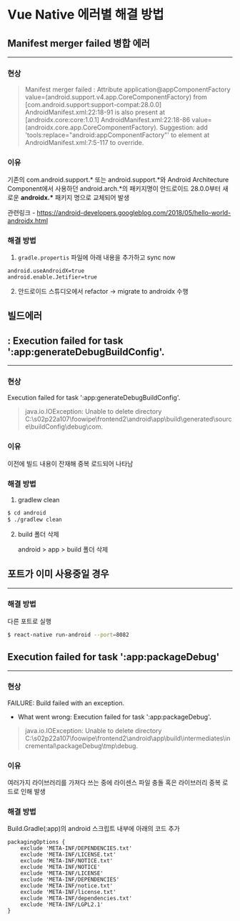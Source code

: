 # Vue Native 에러별 해결 방법



## Manifest merger failed 병합 에러

_____________

### 현상

> Manifest merger failed : Attribute application@appComponentFactory value=(android.support.v4.app.CoreComponentFactory) from [com.android.support:support-compat:28.0.0] AndroidManifest.xml:22:18-91        is also present at [androidx.core:core:1.0.1] AndroidManifest.xml:22:18-86 value=(androidx.core.app.CoreComponentFactory).
>    Suggestion: add 'tools:replace="android:appComponentFactory"' to <application> element at AndroidManifest.xml:7:5-117 to override.

### 이유

기존의 com.android.support.* 또는 android.support.*와 Android Architecture Component에서 사용하던 android.arch.*의 패키지명이 안드로이드 28.0.0부터 새로운 **androidx.\*** 패키지 명으로 교체되어 발생

관련링크 - https://android-developers.googleblog.com/2018/05/hello-world-androidx.html

### 해결 방법

1.  `gradle.propertis` 파일에 아래 내용을 추가하고 sync now

   ```properties
   android.useAndroidX=true
   android.enable.Jetifier=true
   ```

2. 안드로이드 스튜디오에서 refactor → migrate to androidx 수행



## 빌드에러 

## : Execution failed for task ':app:generateDebugBuildConfig'.

___________

### 현상

Execution failed for task ':app:generateDebugBuildConfig'.

> java.io.IOException: Unable to delete directory C:\s02p22a107\foowipe\frontend2\android\app\build\generated\source\buildConfig\debug\com.

### 이유

 이전에 빌드 내용이 잔재해 중복 로드되어 나타남

### 해결 방법

1.  gradlew clean

   ```bash
   $ cd android
   $ ./gradlew clean
   ```

2. build 폴더 삭제

   android > app > build 폴더 삭제



## 포트가 이미 사용중일 경우

____________

### 해결 방법

 다른 포트로 실행

```bash
$ react-native run-android --port=8082
```





## Execution failed for task ':app:packageDebug'

___________

### 현상

FAILURE: Build failed with an exception.

* What went wrong:
Execution failed for task ':app:packageDebug'.

> java.io.IOException: Unable to delete directory C:\s02p22a107\foowipe\frontend2\android\app\build\intermediates\incremental\packageDebug\tmp\debug.

### 이유

 여러가지 라이브러리를 가져다 쓰는 중에 라이센스 파일 충돌 혹은 라이브러리 중복 로드로 인해 발생

### 해결 방법

 Build.Gradle(:app)의 android 스크립트 내부에 아래의 코드 추가

```
packagingOptions {
    exclude 'META-INF/DEPENDENCIES.txt'
    exclude 'META-INF/LICENSE.txt'
    exclude 'META-INF/NOTICE.txt'
    exclude 'META-INF/NOTICE'
    exclude 'META-INF/LICENSE'
    exclude 'META-INF/DEPENDENCIES'
    exclude 'META-INF/notice.txt'
    exclude 'META-INF/license.txt'
    exclude 'META-INF/dependencies.txt'
    exclude 'META-INF/LGPL2.1'
}
```

